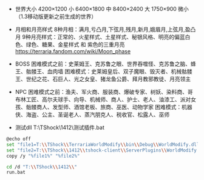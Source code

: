 - 世界大小
4200×1200  小
6400×1800  中
8400×2400  大
1750×900   微小（1.3移动版更新之前生成的世界）

- 月相和月亮样式
8种月相：满月,亏凸月,下弦月,残月,新月,娥眉月,上弦月,盈凸月
9种月亮样式：正常的、火星样式、土星样式、秘银风格、明亮的偏蓝白色、绿色、糖果、金星样式 和 紫色的三重月亮
https://terraria.fandom.com/wiki/Moon_phase


- BOSS
困难模式之前：史莱姆王、克苏鲁之眼、世界吞噬怪、克苏鲁之脑、蜂王、骷髅王、血肉墙
困难模式：史莱姆皇后、双子魔眼、毁灭者、机械骷髅王、世纪之花、石巨人、光之女皇、猪龙鱼公爵、拜月教邪教徒、月亮领主


- NPC
困难模式之前：渔夫、军火商、服装商、爆破专家、树妖、染料商、哥布林工匠、高尔夫球手、向导、机械师、商人、护士、老人、油漆工、派对女孩、骷髅商人、发型师、酒馆老板、旅商、巫医、动物学家
困难模式：机器侠、海盗、公主、圣诞老人、蒸汽朋克人、税收官、松露人、巫师


- 测试dll
T:\TShock\1412\测试插件.bat
```bash
@echo off
set "file1=T:\\TShock\\TerrariaWorldModify\\bin\\Debug\\WorldModify.dll"
set "file2=T:\\TShock\\1412\\tshock-client\\ServerPlugins\\WorldModify.dll"
copy /y "%file1%" "%file2%"

cd /d "T:\\TShock\\1412\\"
run.bat
```